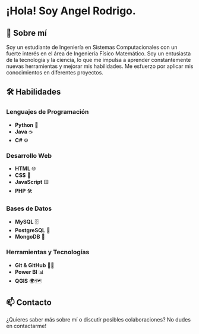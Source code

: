 # ¡Hola! Soy Angel Rodrigo.

## 🚀 Sobre mí
Soy un estudiante de Ingeniería en Sistemas Computacionales con un fuerte interés en el área de Ingeniería Físico Matemático. Soy un entusiasta de la tecnología y la ciencia, lo que me impulsa a aprender constantemente nuevas herramientas y mejorar mis habilidades. Me esfuerzo por aplicar mis conocimientos en diferentes proyectos.

## 🛠️ Habilidades
### Lenguajes de Programación
- **Python** 🐍  
- **Java** ☕  
- **C#** ⚙️

### Desarrollo Web
- **HTML** 🌐  
- **CSS** 🎨  
- **JavaScript** 🟨  
- **PHP** 🛠️  

### Bases de Datos
- **MySQL** 🗄️  
- **PostgreSQL** 🐘  
- **MongoDB** 🍃

### Herramientas y Tecnologías
- **Git & GitHub** 🧑‍💻  
- **Power BI** 📊  
- **QGIS** 🌍🗺️

## 📫 Contacto
¿Quieres saber más sobre mí o discutir posibles colaboraciones? No dudes en contactarme!
